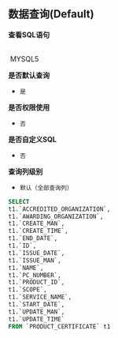 ## 数据查询(Default) <!-- {docsify-ignore-all} -->



<p class="panel-title"><b>查看SQL语句</b></p>
<br>

<el-row>
&nbsp;<el-tag @click="MYSQL5 = true">MYSQL5</el-tag>
</el-row>

<br>
<p class="panel-title"><b>是否默认查询</b></p>

* `是`

<p class="panel-title"><b>是否权限使用</b></p>

* `否`

<p class="panel-title"><b>是否自定义SQL</b></p>

* `否`

<p class="panel-title"><b>查询列级别</b></p>

* `默认（全部查询列）`






<el-dialog v-model="MYSQL5" title="MYSQL5">

```sql
SELECT
t1.`ACCREDITED_ORGANIZATION`,
t1.`AWARDING_ORGANIZATION`,
t1.`CREATE_MAN`,
t1.`CREATE_TIME`,
t1.`END_DATE`,
t1.`ID`,
t1.`ISSUE_DATE`,
t1.`ISSUE_MAN`,
t1.`NAME`,
t1.`PC_NUMBER`,
t1.`PRODUCT_ID`,
t1.`SCOPE`,
t1.`SERVICE_NAME`,
t1.`START_DATE`,
t1.`UPDATE_MAN`,
t1.`UPDATE_TIME`
FROM `PRODUCT_CERTIFICATE` t1 


```

</el-dialog>

<script>
 const { createApp } = Vue
  createApp({
    data() {
      return {
                MYSQL5 : false
        
      }
    },
    methods: {
    }
  }).use(ElementPlus).mount('#app')
</script>